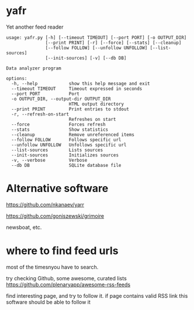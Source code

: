 # yafr
Yet another feed reader

```
usage: yafr.py [-h] [--timeout TIMEOUT] [--port PORT] [-o OUTPUT_DIR]
               [--print PRINT] [-r] [--force] [--stats] [--cleanup]
               [--follow FOLLOW] [--unfollow UNFOLLOW] [--list-sources]
               [--init-sources] [-v] [--db DB]

Data analyzer program

options:
  -h, --help            show this help message and exit
  --timeout TIMEOUT     Timeout expressed in seconds
  --port PORT           Port
  -o OUTPUT_DIR, --output-dir OUTPUT_DIR
                        HTML output directory
  --print PRINT         Print entries to stdout
  -r, --refresh-on-start
                        Refreshes on start
  --force               Forces refresh
  --stats               Show statistics
  --cleanup             Remove unreferenced items
  --follow FOLLOW       Follows specific url
  --unfollow UNFOLLOW   Unfollows specific url
  --list-sources        Lists sources
  --init-sources        Initializes sources
  -v, --verbose         Verbose
  --db DB               SQLite database file
```
# Alternative software

https://github.com/nkanaev/yarr

https://github.com/goniszewski/grimoire

newsboat, etc.

# where to find feed urls

most of the timesnyou have to search.

try checking Github, some awesome, curated lists https://github.com/plenaryapp/awesome-rss-feeds

find interesting page, and try to follow it. if page contains valid RSS link this software should be able to follow it
